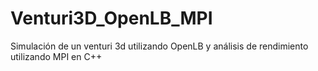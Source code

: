 # Venturi3D_OpenLB_MPI
Simulación de un venturi 3d utilizando OpenLB y análisis de rendimiento utilizando MPI en C++
